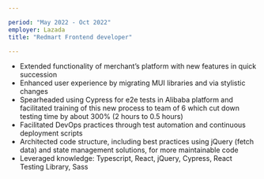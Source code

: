 ```yaml
---

period: "May 2022 - Oct 2022"
employer: Lazada
title: "Redmart Frontend developer"

---
```


- Extended functionality of merchant’s platform with new features in quick succession
- Enhanced user experience by migrating MUI libraries and via stylistic changes
- Spearheaded using Cypress for e2e tests in Alibaba platform and facilitated training of this new process to team of 6 which cut down testing time by about 300% (2 hours to 0.5 hours)
- Facilitated DevOps practices through test automation and continuous deployment scripts
- Architected code structure, including best practices using jQuery (fetch data) and state management solutions, for more maintainable code
- Leveraged knowledge: Typescript, React, jQuery, Cypress, React Testing Library, Sass


